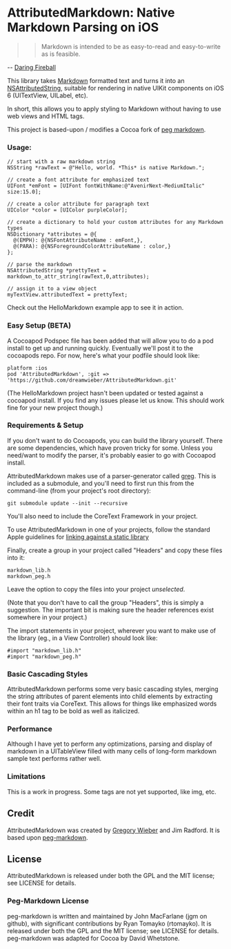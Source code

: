 AttributedMarkdown: Native Markdown Parsing on iOS
==================================================

>> Markdown is intended to be as easy-to-read and easy-to-write as is feasible.

-- [Daring Fireball](http://daringfireball.net/projects/markdown/)

This library takes [Markdown](http://daringfireball.net/projects/markdown/) formatted text and turns it into an [NSAttributedString](https://developer.apple.com/library/mac/#documentation/Cocoa/Reference/Foundation/Classes/NSAttributedString_Class/Reference/Reference.html), suitable for rendering in native UIKit components on iOS 6 (UITextView, UILabel, etc). 

In short, this allows you to apply styling to Markdown without having to use web views and HTML tags.

This project is based-upon / modifies a Cocoa fork of [peg markdown](https://github.com/humblehacker/peg-markdown/). 

### Usage:

    // start with a raw markdown string
    NSString *rawText = @"Hello, world. *This* is native Markdown.";

    // create a font attribute for emphasized text
    UIFont *emFont = [UIFont fontWithName:@"AvenirNext-MediumItalic" size:15.0];
    
    // create a color attribute for paragraph text
    UIColor *color = [UIColor purpleColor];

    // create a dictionary to hold your custom attributes for any Markdown types
    NSDictionary *attributes = @{
      @(EMPH): @{NSFontAttributeName : emFont,},
      @(PARA): @{NSForegroundColorAttributeName : color,}
    };
   
    // parse the markdown
    NSAttributedString *prettyText = markdown_to_attr_string(rawText,0,attributes);

    // assign it to a view object
    myTextView.attributedText = prettyText;



Check out the HelloMarkdown example app to see it in action.
     
### Easy Setup (BETA)

A Cocoapod Podspec file has been added that will allow you to do a pod install to get up and running quickly. Eventually we'll post it to the cocoapods repo. For now, here's what your podfile should look like:

    platform :ios
    pod 'AttributedMarkdown', :git => 'https://github.com/dreamwieber/AttributedMarkdown.git'
    
(The HelloMarkdown project hasn't been updated or tested against a cocoapod install. If you find any issues please let us know. This should work fine for your new project though.) 

### Requirements & Setup

If you don't want to do Cocoapods, you can build the library yourself. There are some dependencies, which have proven tricky for some. Unless you need/want to modify the parser, it's probably easier to go with Cocoapod install. 

AttributedMarkdown makes use of a parser-generator called [greg](https://github.com/nddrylliog/greg). This is included 
as a submodule, and you'll need to first run this from the command-line (from your project's root directory): 

    git submodule update --init --recursive
    
You'll also need to include the CoreText Framework in your project.
    
To use AttributedMarkdown in one of your projects, follow the standard Apple guidelines for 
[linking against a static library](http://developer.apple.com/library/ios/#technotes/iOSStaticLibraries/Articles/configuration.html#/apple_ref/doc/uid/TP40012554-CH3-SW2)

Finally, create a group in your project called "Headers" and copy these files into it: 

    markdown_lib.h
    markdown_peg.h 

Leave the option to copy the files into your project _unselected_. 

(Note that you don't have to call the group "Headers", this is simply a suggestion. The important bit is making sure the header references exist somewhere in your project.)

The import statements in your project, wherever you want to make use of the library (eg., in a View Controller) should look like:

    #import "markdown_lib.h"
    #import "markdown_peg.h"

### Basic Cascading Styles

AttributedMarkdown performs some very basic cascading styles, merging the string attributes of parent elements into child elements by extracting their font traits via CoreText. This allows for things like emphasized words within an h1 tag to be bold as well as italicized.  

### Performance

Although I have yet to perform any optimizations, parsing and display of markdown in a UITableView filled with many cells of long-form markdown sample text performs rather well. 

### Limitations

This is a work in progress. Some tags are not yet supported, like img, etc. 

## Credit

AttributedMarkdown was created by [Gregory Wieber](http://gregorywieber.com) and Jim Radford. It is based upon
[peg-markdown](https://github.com/jgm/peg-markdown).

## License

AttributedMarkdown is released under both the GPL and the MIT license; see LICENSE for details. 

### Peg-Markdown License

peg-markdown is written and maintained by John MacFarlane (jgm on github), with significant contributions by Ryan Tomayko (rtomayko). It is released under both the GPL and the MIT license; see LICENSE for details. peg-markdown was adapted for Cocoa by David Whetstone.
